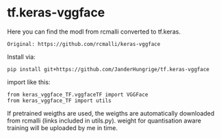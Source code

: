 # tf.keras-vggface

Here you can find the modl from rcmalli converted to tf.keras. 

`Original: https://github.com/rcmalli/keras-vggface`

Install via:

`pip install git+https://github.com/JanderHungrige/tf.keras-vggface`


import like this:
```
from keras_vggface_TF.vggfaceTF import VGGFace
from keras_vggface_TF import utils
```

If pretrained weigths are used, the weigths are automatically downloaded from rcmalli (links included in utils.py). 
weight for quantisation aware training will be uploaded by me in time.
